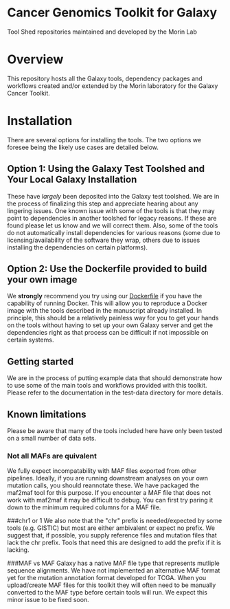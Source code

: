 # Cancer Genomics Toolkit for Galaxy
Tool Shed repositories maintained and developed by the Morin Lab

# Overview
This repository hosts all the Galaxy tools, dependency packages and workflows created and/or extended by the Morin laboratory for the Galaxy Cancer Toolkit. 

# Installation
There are several options for installing the tools. The two options we foresee being the likely use cases are detailed below. 

## Option 1: Using the Galaxy Test Toolshed and Your Local Galaxy Installation
These have *largely* been deposited into the Galaxy test toolshed. We are in the process of finalizing this step and appreciate hearing about any lingering issues. One known issue with some of the tools is that they may point to dependencies in another toolshed for legacy reasons. If these are found please let us know and we will correct them. Also, some of the tools do not automatically install dependencies for various reasons (some due to licensing/availability of the software they wrap, others due to issues installing the dependencies on certain platforms).

## Option 2: Use the Dockerfile provided to build your own image
We **strongly** recommend you try using our [Dockerfile](../docker/Readme.md) if you have the capability of running Docker. This will allow you to reproduce a Docker image with the tools described in the manuscript already installed. In principle, this should be a relatively painless way for you to get your hands on the tools without having to set up your own Galaxy server and get the dependencies right as that process can be difficult if not impossible on certain systems. 

## Getting started
We are in the process of putting example data that should demonstrate how to use some of the main tools and workflows provided with this toolkit. Please refer to the documentation in the test-data directory for more details. 

## Known limitations
Please be aware that many of the tools included here have only been tested on a small number of data sets. 

### Not all MAFs are quivalent
We fully expect incompatability with MAF files exported from other pipelines. Ideally, if you are running downstream analyses on your own mutation calls, you should reannotate these. We have packaged the maf2maf tool for this purpose. If you encounter a MAF file that does not work with maf2maf it may be difficult to debug. You can first try paring it down to the minimum required columns for a MAF file. 

###chr1 or 1
We also note that the "chr" prefix is needed/expected by some tools (e.g. GISTIC) but most are either ambivalent or expect no prefix. We suggest that, if possible, you supply reference files and mutation files that lack the chr prefix. Tools that need this are designed to add the prefix if it is lacking. 

###MAF vs MAF
Galaxy has a native MAF file type that represents mutliple sequence alignments. We have not implemented an alternative MAF format yet for the mutation annotation format developed for TCGA. When you upload/create MAF files for this toolkit they will often need to be manually converted to the MAF type before certain tools will run. We expect this minor issue to be fixed soon. 
